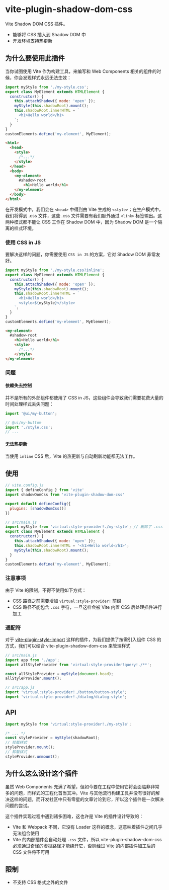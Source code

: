# vite-plugin-shadow-dom-css

Vite Shadow DOM CSS 插件。

- 能够将 CSS 插入到 Shadow DOM 中
- 开发环境支持热更新

## 为什么要使用此插件

当你试图使用 Vite 作为构建工具，来编写和 Web Components 相关的组件的时候，你会发现样式永远无法生效： 

```js
import myStyle from './my-style.css';
export class MyElement extends HTMLElement {
  constructor() {
    this.attachShadow({ mode: 'open' });
    myStyle(this.shadowRoot).mount();
    this.shadowRoot.innerHTML = `
      <h1>Hello world</h1>
    `;
  }
}
customElements.define('my-element', MyElement);
```

```html
<html>
  <head>
    <style>
      /*...*/
    </style>
  </head>
  <body>
    <my-element>
      #shadow-root
      	<h1>Hello world</h1>
    </my-element>
  </body>
</html>
```

在开发模式中，我们会在 `<head>` 中得到由 Vite 生成的 `<style>`；在生产模式中，我们将得到 .css 文件，这些 .css 文件需要有我们额外通过 `<link>` 标签输出。这两种模式都不能让 CSS 工作在 Shadow DOM 中，因为 Shadow DOM 是一个隔离的样式环境。

### 使用 CSS in JS

要解决这样的问题，你需要使用 `CSS in JS` 的方案，它对 Shadow DOM 非常友好。

```js
import myStyle from './my-style.css?inline';
export class MyElement extends HTMLElement {
  constructor() {
    this.attachShadow({ mode: 'open' });
    myStyle(this.shadowRoot).mount();
    this.shadowRoot.innerHTML = `
      <h1>Hello world</h1>
      <style>${myStyle}</style>
    `;
  }
}
customElements.define('my-element', MyElement);
```

```html
<my-element>
  #shadow-root
    <h1>Hello world</h1>
    <style>
      /*...*/
    </style>
</my-element>
```

### 问题

#### 依赖失去控制

并不是所有的外部组件都使用了 CSS in JS，这些组件会导致我们需要花费大量的时间处理样式丢失问题：

```js
import '@ui/my-button';
```

```js
// @ui/my-buttom
import './style.css';
// ...
```

#### 无法热更新

当使用 `inline` CSS 后，Vite 的热更新与自动刷新功能都无法工作。

## 使用

```js
// vite.config.js
import { defineConfig } from 'vite'
import shadowDomCss from 'vite-plugin-shadow-dom-css'

export default defineConfig({
  plugins: [shadowDomCss()]
})
```

```js
// src/main.js
import myStyle from 'virtual:style-provider!./my-style'; // 删除了 .css 后缀名，避免 Vite 内部插件二次处理
export class MyElement extends HTMLElement {
  constructor() {
    this.attachShadow({ mode: 'open' });
    this.shadowRoot.innerHTML = '<h1>Hello world</h1>';
    myStyle(this.shadowRoot).mount();
  }
}
customElements.define('my-element', MyElement);
```

### 注意事项

由于 Vite 的限制，不得不使用如下方式：

* CSS 路径之前需要增加 `virtual:style-provider!` 前缀
* CSS 路径不能包含 `.css` 字符，一旦这样会被 Vite 内置 CSS 后处理插件进行加工

### 通配符

对于 [vite-plugin-style-import](https://github.com/anncwb/vite-plugin-style-import) 这样的插件，为我们提供了按需引入组件 CSS 的方式，我们可以结合 vite-plugin-shadow-dom-css 来管理样式

```js
// src/main.js
import app from './app';
import allStyleProvider from 'virtual:style-provider?query!./**';

const allStyleProvider = myStyle(document.head);
allStyleProvider.mount();
```

```js
// src/app.js
import 'virtual:style-provider!./button/button-style';
import 'virtual:style-provider!./dialog/dialog-style'; 
```

## API


```js
import myStyle from 'virtual:style-provider!./my-style';

/* ... */
const styleProvider = myStyle(shadowRoot);
// 挂载样式
styleProvider.mount();
// 卸载样式
styleProvider.unmount();
```


## 为什么这么设计这个插件

虽然 Web Components 充满了希望，但如今要在工程中使用它将会面临非非常多的问题，而样式的工程化首当其冲。Vite 与其他流行构建工具并没有很好的解决这样的问题，而开发社区中只有零星的文章讨论到它，所以这个插件是一次解决问题的尝试。

这个插件实现过程中遇到诸多困难，这也许是 Vite 的插件设计导致的：

* Vite 和 Webpack 不同，它没有 Loader 这样的概念，这意味着插件之间几乎无法组合使用
* Vite 的内部插件会自动处理 `.css` 文件，所以 vite-plugin-shadow-dom-css 必须通过奇怪的虚拟路径才能绕开它，否则经过 Vite 的内部插件加工后的 CSS 文件将不可用

## 限制

* 不支持 CSS 格式之外的文件